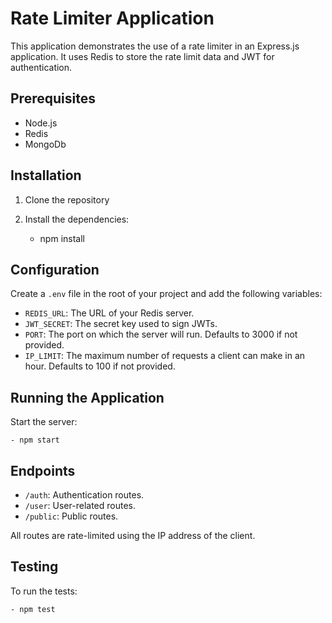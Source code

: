 # Rate Limiter Application

This application demonstrates the use of a rate limiter in an Express.js application. It uses Redis to store the rate limit data and JWT for authentication.

## Prerequisites

- Node.js
- Redis
- MongoDb


## Installation

1. Clone the repository

2. Install the dependencies:

    - npm install


## Configuration

Create a `.env` file in the root of your project and add the following variables:

- `REDIS_URL`: The URL of your Redis server.
- `JWT_SECRET`: The secret key used to sign JWTs.
- `PORT`: The port on which the server will run. Defaults to 3000 if not provided.
- `IP_LIMIT`: The maximum number of requests a client can make in an hour. Defaults to 100 if not provided.

## Running the Application

Start the server:

    - npm start

## Endpoints

- `/auth`: Authentication routes.
- `/user`: User-related routes.
- `/public`: Public routes.

All routes are rate-limited using the IP address of the client.

## Testing

To run the tests:

    - npm test
